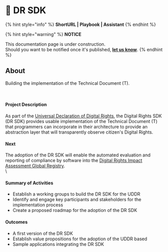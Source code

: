 # 🚧 DR SDK

{% hint style="info" %}
**ShortURL | Playbook | Assistant**
{% endhint %}





{% hint style="warning" %}
**NOTICE**

This documentation page is under construction.\
Should you want to be notified once it's published, [**let us know**](https://tiof.click/TIOFTarianUpdatesService).
{% endhint %}



## About

Building the implementation of the Technical Document (T).

[\
](https://opencollective.com/uddr/projects/digital-rights-sdk#category-ABOUT)



#### **Project Description**

As part of the [Universal Declaration of Digital Rights](https://opencollective.com/uddr), the Digital Rights SDK (DR SDK) provides usable implementation of the Technical Document (T) that programmers can incorporate in their architecture to provide an abstraction layer that will transparently observe citizen's Digital Rights.\
&#x20;

#### **Next**

The adoption of the DR SDK will enable the automated evaluation and reporting of compliance by software into the [Digital Rights Impact Assessment Global Registry](https://opencollective.com/dria-global-registry). \
\


#### **Summary of Activities**

* Establish a working groups to build the DR SDK for the UDDR
* Identify and engage key participants and stakeholders for the implementation process
* Create a proposed roadmap for the adoption of the DR SDK

#### **Outcomes**

* A first version of the DR SDK
* Establish value propositions for the adoption of the UDDR based
* Sample applications integrating the DR SDK



